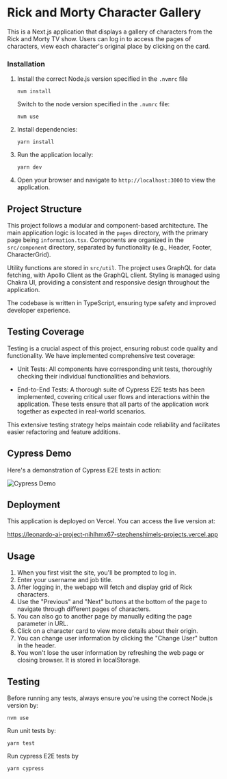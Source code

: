 # Rick and Morty Character Gallery

This is a Next.js application that displays a gallery of characters from the Rick and Morty TV show. Users can log in to access the pages of characters, view each character's original place by clicking on the card.

### Installation

1. Install the correct Node.js version specified in the `.nvmrc` file
   ```
   nvm install
   ```
   Switch to the node version specified in the `.nvmrc` file:
   ```
   nvm use
   ```

2. Install dependencies:
   ```
   yarn install
   ```

3. Run the application locally:
   ```
   yarn dev
   ```

4. Open your browser and navigate to `http://localhost:3000` to view the application.


## Project Structure

This project follows a modular and component-based architecture. The main application logic is located in the `pages` directory, with the primary page being `information.tsx`. Components are organized in the `src/component` directory, separated by functionality (e.g., Header, Footer, CharacterGrid).

Utility functions are stored in `src/util`. The project uses GraphQL for data fetching, with Apollo Client as the GraphQL client. Styling is managed using Chakra UI, providing a consistent and responsive design throughout the application.

The codebase is written in TypeScript, ensuring type safety and improved developer experience.

## Testing Coverage

Testing is a crucial aspect of this project, ensuring robust code quality and functionality. We have implemented comprehensive test coverage:

- Unit Tests: All components have corresponding unit tests, thoroughly checking their individual functionalities and behaviors.

- End-to-End Tests: A thorough suite of Cypress E2E tests has been implemented, covering critical user flows and interactions within the application. These tests ensure that all parts of the application work together as expected in real-world scenarios.

This extensive testing strategy helps maintain code reliability and facilitates easier refactoring and feature additions.


## Cypress Demo

Here's a demonstration of Cypress E2E tests in action:

![Cypress Demo](./assets/cypressDemo.gif)



## Deployment

This application is deployed on Vercel. You can access the live version at:

https://leonardo-ai-project-nihlhmx67-stephenshimels-projects.vercel.app

## Usage

1. When you first visit the site, you'll be prompted to log in.
2. Enter your username and job title.
3. After logging in, the webapp will fetch and display grid of Rick characters.
4. Use the "Previous" and "Next" buttons at the bottom of the page to navigate through different pages of characters.
5. You can also go to another page by manually editing the page parameter in URL.
6. Click on a character card to view more details about their origin.
7. You can change user information by clicking the "Change User" button in the header.
8. You won't lose the user information by refreshing the web page or closing browser. It is stored in localStorage.


## Testing

Before running any tests, always ensure you're using the correct Node.js version by:

```
nvm use
```

Run unit tests by:
```
yarn test
```

Run cypress E2E tests by
```
yarn cypress
```





